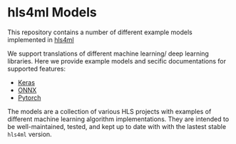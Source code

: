 # hls4ml Models
This repository contains a number of different example models implemented in [hls4ml](https://hls-fpga-machine-learning.github.io/hls4ml/)

We support translations of different machine learning/ deep learning libraries. Here we provide example models and secific documentations for supported features:

- [Keras](./keras-to-hls)
- [ONNX](./onnx-to-hls)
- [Pytorch](./pytorch-to-hls)

The models are a collection of various HLS projects with examples of different machine learning algorithm implementations. They are intended to be well-maintained, tested, and kept up to date with with the lastest stable `hls4ml` version.
